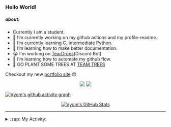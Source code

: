 ### Hello World!

##### about:
- Currently I am a student.
- 🔭 I’m currently working on my github actions and my profile-readme. 
- 🌱 I’m currently learning C, intermediate Python.
- 🌱 I’m learning how to make better documentation.
- 😭 I'm working on [TearDrops](https://github.com/Vyvy-vi/TearDrops)(Discord Bot)
- 🌱 I’m learning how to automate my github flow.
- 🌱 GO PLANT SOME TREES AT [TEAM TREES](https://teamtrees.org/)

Checkout my new [portfolio site](https://vyvy-vi.github.io/portfolio) 🙃

<p align="center">
  <a href="https://twitter.com/Vyvy_viM"><img target="_blank" src="https://img.shields.io/badge/twitter%20@Vyvy_viM-0D95E8?style=for-the-badge&logo=twitter&logoColor=white"/></a> 
  <a href="https://vyvy-vi.github.io/portfolio"><img target="_blank" src="https://img.shields.io/badge/-I%27m_craving_for_open_source-green?style=for-the-badge&logo=github&logoColor=black"/></a> 
</p>

[![Vyom's github activity graph](https://activity-graph.herokuapp.com/graph?username=Vyvy-vi)](https://github.com/ashutosh00710/github-readme-activity-graph)

<p align="center">
<a href="https://github.com/Vyvy-vi/Vyvy-vi">
  <img src="https://profile-readme-git-master.vyvy-vi.vercel.app/api?username=Vyvy-vi&show_icons=true&line_height=27&count_private=true&title_color=ffffff&text_color=c9cacc&icon_color=2bbc8a&bg_color=1d1f21" alt="Vyom's GitHub Stats" />
</a>
</p>


---
<details>
  <summary>:zap: My Activity:</summary>
  
<!--START_SECTION:waka-->
**I'm a Night 🦉** 

```text
🌞 Morning    11 commits     █████░░░░░░░░░░░░░░░░░░░░   20.75% 
🌆 Daytime    11 commits     █████░░░░░░░░░░░░░░░░░░░░   20.75% 
🌃 Evening    12 commits     █████░░░░░░░░░░░░░░░░░░░░   22.64% 
🌙 Night      19 commits     █████████░░░░░░░░░░░░░░░░   35.85%

```
📅 **I'm Most Productive on Saturday** 

```text
Monday       8 commits      ███░░░░░░░░░░░░░░░░░░░░░░   15.09% 
Tuesday      4 commits      ██░░░░░░░░░░░░░░░░░░░░░░░   7.55% 
Wednesday    9 commits      ████░░░░░░░░░░░░░░░░░░░░░   16.98% 
Thursday     6 commits      ██░░░░░░░░░░░░░░░░░░░░░░░   11.32% 
Friday       2 commits      █░░░░░░░░░░░░░░░░░░░░░░░░   3.77% 
Saturday     12 commits     █████░░░░░░░░░░░░░░░░░░░░   22.64% 
Sunday       12 commits     █████░░░░░░░░░░░░░░░░░░░░   22.64%

```


📊 **This Week I Spent My Time On** 

```text
🔥 Editors: 
Vim                      26 hrs 29 mins      ████████████████████████░   99.39% 
VS Code                  5 mins              ░░░░░░░░░░░░░░░░░░░░░░░░░   0.32% 
CLion                    4 mins              ░░░░░░░░░░░░░░░░░░░░░░░░░   0.29%

🐱‍💻 Projects: 
TearDrops                12 hrs 35 mins      ███████████░░░░░░░░░░░░░░   47.23% 
dev-quotes-api           9 hrs 40 mins       █████████░░░░░░░░░░░░░░░░   36.33% 
Unknown Project          2 hrs 27 mins       ██░░░░░░░░░░░░░░░░░░░░░░░   9.25% 
Calculator               48 mins             ░░░░░░░░░░░░░░░░░░░░░░░░░   3.05% 
.dotfiles                21 mins             ░░░░░░░░░░░░░░░░░░░░░░░░░   1.37%

```


<!--END_SECTION:waka-->
</details>
